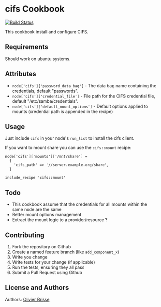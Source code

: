 cifs Cookbook
=============
[![Build Status](https://travis-ci.org/aioi/chef-cifs.png?branch=master)](https://travis-ci.org/aioi/chef-cifs)

This cookbook install and configure CIFS.

Requirements
------------
Should work on ubuntu systems.

Attributes
----------
* `node['cifs']['password_data_bag']` - The data bag name containing the credentials, default "passwords".
* `node['cifs']['credential_file']` - File path for the CIFS credential file, default "/etc/samba/credentials".
* `node['cifs']['default_mount_options']` - Default options applied to mounts (credential path is appended in the recipe)


Usage
-----
Just include `cifs` in your node's `run_list` to install the cifs client.

If you want to mount share you can use the `cifs::mount` recipe:

    node['cifs']['mounts']['/mnt/share'] =
      {
        'cifs_path' => '//server.example.org/share',
      }

    include_recipe 'cifs::mount'

Todo
----
* This cookbook assume that the credentials for all mounts within the same node are the same
* Better mount options management
* Extract the mount logic to a provider/resource ?

Contributing
------------
1. Fork the repository on Github
2. Create a named feature branch (like `add_component_x`)
3. Write you change
4. Write tests for your change (if applicable)
5. Run the tests, ensuring they all pass
6. Submit a Pull Request using Github

License and Authors
-------------------
Authors: [Olivier Brisse](https://github.com/ouranos)
